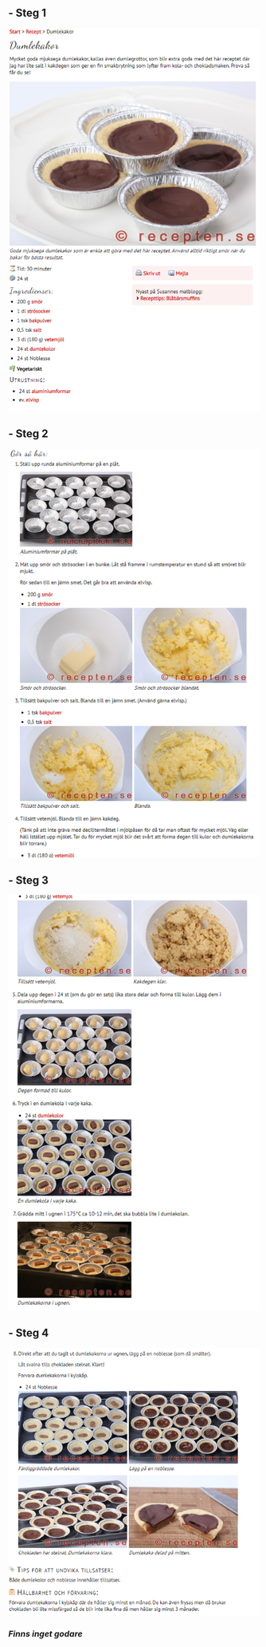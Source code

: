 ## - Steg 1 

![kaka1](img/Recept1.png)

## - Steg 2

![kaka2](img/Recept2.png)

## - Steg 3 

![kaka3](img/Recept3.png)

## - Steg 4 

![kaka4](img/Recept4.png)


### __*Finns inget godare*__
